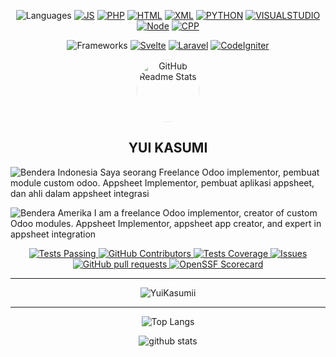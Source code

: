 <div align="center">

  ![Languages](https://img.shields.io/badge/Languages:-red?style=flat-square)
  [![JS][JavaScriptBadge]][JavaScriptHome]
  [![PHP][PhpBadge]][PhpHome]
  [![HTML][HtmlBadge]][HtmlHome]
  [![XML][XmlBadge]][XmlHome]
  [![PYTHON][PythonBadge]][PythonHome]
  [![VISUALSTUDIO][VisualStudioBadge]][VisualStudioHome]
  [![Node][NodejsBadge]][NodejsHome]
  [![CPP][CppBadge]][CppHome]
  

  ![Frameworks](https://img.shields.io/badge/Frameworks:-red?style=flat-square)
  [![Svelte][SvelteBadge]][SvelteHome]
  [![Laravel][LaravelBadge]][LaravelHome]
  [![CodeIgniter][CodeIgniterBadge]][CodeIgniterHome]
  
  

</div>
<p align="center">
 <p align="center">
  <img width="100px" src="https://avatars.githubusercontent.com/u/161570039?v=4" align="center" alt="GitHub Readme Stats" style="border-radius: 50%; filter: brightness(1.2);">
</p>

 <h2 align="center">YUI KASUMI</h2>

 <p align="left">
    <img src="https://upload.wikimedia.org/wikipedia/commons/thumb/9/9f/Flag_of_Indonesia.svg/20px-Flag_of_Indonesia.svg.png" alt="Bendera Indonesia"> Saya seorang Freelance Odoo implementor, pembuat module custom odoo. Appsheet Implementor, pembuat aplikasi appsheet, dan ahli dalam appsheet integrasi
</p>
<p align="left">
    <img src="https://upload.wikimedia.org/wikipedia/commons/thumb/a/a4/Flag_of_the_United_States.svg/20px-Flag_of_the_United_States.svg.png" alt="Bendera Amerika"> I am a freelance Odoo implementor, creator of custom Odoo modules. Appsheet Implementor, appsheet app creator, and expert in appsheet integration
</p>

  <p align="center">
    <a href="https://github.com/YuiKasumii/github-readme-stats/actions">
      <img alt="Tests Passing" src="https://github.com/anuraghazra/github-readme-stats/workflows/Test/badge.svg" />
    </a>
    <a href="https://github.com/YuiKasumii/github-readme-stats/graphs/contributors">
      <img alt="GitHub Contributors" src="https://img.shields.io/github/contributors/YuiKasumii/github-readme-stats" />
    </a>
    <a href="https://codecov.io/gh/YuiKasumii/github-readme-stats">
      <img alt="Tests Coverage" src="https://codecov.io/gh/YuiKasumii/github-readme-stats/branch/master/graph/badge.svg" />
    </a>
    <a href="https://github.com/YuiKasumii/github-readme-stats/issues">
      <img alt="Issues" src="https://img.shields.io/github/issues/YuiKasumii/github-readme-stats?color=0088ff" />
    </a>
    <a href="https://github.com/YuiKasumii/github-readme-stats/pulls">
      <img alt="GitHub pull requests" src="https://img.shields.io/github/issues-pr/YuiKasumii/github-readme-stats?color=0088ff" />
    </a>
    <a href="https://securityscorecards.dev/viewer/?uri=github.com/YuiKasumii/github-readme-stats">
      <img alt="OpenSSF Scorecard" src="https://api.securityscorecards.dev/projects/github.com/YuiKasumii/github-readme-stats/badge" />
    </a>
  </p>
</p>
<div align="center">
  
---

![YuiKasumii](https://count.getloli.com/get/@FadelMochammad?theme=rule34)

---
![Top Langs](https://github-readme-stats.vercel.app/api/top-langs/?username=YuiKasumii&theme=dracula)

![github stats](https://github-readme-stats.vercel.app/api?username=YuiKasumii&show_icons=true&theme=dracula&count_private=true)


</div>

[CppBadge]: https://img.shields.io/badge/C++-3178C6?logo=cplusplus&style=flat-square&labelColor=000
[CppHome]: https://cplusplus.com
[JavaScriptBadge]: https://img.shields.io/badge/JavaScript-F7DF1E?logo=JavaScript&style=flat-square&labelColor=000
[JavaScriptHome]: https://tc39.es/ecma262
[NodejsBadge]: https://img.shields.io/badge/Node.js-339933?logo=Node.js&style=flat-square&labelColor=000
[NodejsHome]: https://nodejs.org
[PhpBadge]: https://img.shields.io/badge/PHP-777BB4?logo=php&style=flat-square&labelColor=000
[PhpHome]: https://www.php.net/
[HtmlBadge]: https://img.shields.io/badge/HTML-E34F26?logo=html5&style=flat-square&labelColor=000
[HtmlHome]: https://www.w3.org/html/
[XmlBadge]: https://img.shields.io/badge/XML-007396?logo=xml&style=flat-square&labelColor=000
[XmlHome]: https://www.w3.org/XML/
[PythonBadge]: https://img.shields.io/badge/Python-3776AB?logo=python&style=flat-square&labelColor=000
[PythonHome]: https://www.python.org/
[VisualStudioBadge]: https://img.shields.io/badge/Visual%20Studio-5C2D91?logo=visual-studio&style=flat-square&labelColor=000
[VisualStudioHome]: https://visualstudio.microsoft.com/
[SvelteBadge]: https://img.shields.io/badge/Svelte-FF3E00?logo=svelte&style=flat-square&labelColor=000
[SvelteHome]: https://svelte.dev/
[LaravelBadge]: https://img.shields.io/badge/Laravel-FF2D20?logo=laravel&style=flat-square&labelColor=000
[LaravelHome]: https://laravel.com/
[CodeIgniterBadge]: https://img.shields.io/badge/CodeIgniter-EF4223?logo=codeigniter&style=flat-square&labelColor=000
[CodeIgniterHome]: https://codeigniter.com/

